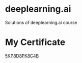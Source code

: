 # deeplearning.ai
Solutions of deeplearning.ai course
# My Certificate
[5KP8D8PK8C4B](https://www.coursera.org/account/accomplishments/certificate/5KP8D8PK8C4B)

